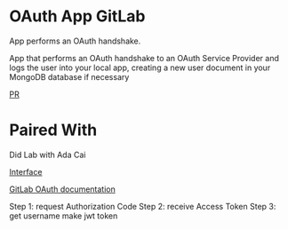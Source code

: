 # OAuth App GitLab
App performs an OAuth handshake.

App that performs an OAuth handshake to an OAuth Service Provider and logs the user into your local app, creating a new user document in your MongoDB database if necessary

[PR](https://github.com/kevindreyer-CF401JSd/oauth-server/pull/1)

# Paired With
Did Lab with Ada Cai

[Interface](http://localhost:3005/)

[GitLab OAuth documentation](https://docs.gitlab.com/ee/api/oauth2.html)

Step 1: request Authorization Code
Step 2: receive Access Token
Step 3: get username
make jwt token

